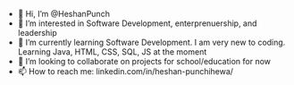 - 👋 Hi, I’m @HeshanPunch
- 👀 I’m interested in Software Development, enterprenuership, and leadership
- 🌱 I’m currently learning Software Development. I am very new to coding. Learning Java, HTML, CSS, SQL, JS at the moment
- 💞️ I’m looking to collaborate on projects for school/education for now
- 📫 How to reach me: linkedin.com/in/heshan-punchihewa/

<!---
HeshanPunch/HeshanPunch is a ✨ special ✨ repository because its `README.md` (this file) appears on your GitHub profile.
You can click the Preview link to take a look at your changes.
--->
